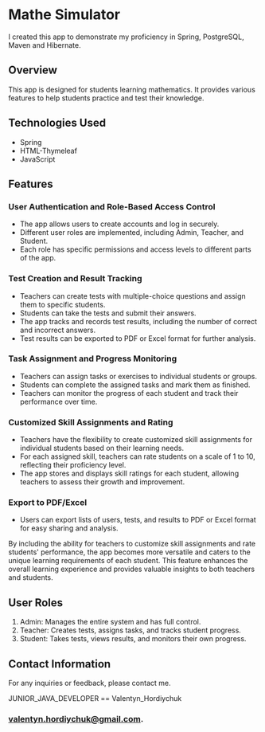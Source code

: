 # Mathe Simulator
I created this app to demonstrate my proficiency in Spring, PostgreSQL, Maven and Hibernate.

## Overview
This app is designed for students learning mathematics. 
It provides various features to help students practice and test their knowledge.

## Technologies Used
- Spring
- HTML-Thymeleaf
- JavaScript

## Features
### User Authentication and Role-Based Access Control
- The app allows users to create accounts and log in securely.
- Different user roles are implemented, including Admin, Teacher, and Student.
- Each role has specific permissions and access levels to different parts of the app.

### Test Creation and Result Tracking
- Teachers can create tests with multiple-choice questions and assign them to specific students.
- Students can take the tests and submit their answers.
- The app tracks and records test results, including the number of correct and incorrect answers.
- Test results can be exported to PDF or Excel format for further analysis.

### Task Assignment and Progress Monitoring
- Teachers can assign tasks or exercises to individual students or groups.
- Students can complete the assigned tasks and mark them as finished.
- Teachers can monitor the progress of each student and track their performance over time.

### Customized Skill Assignments and Rating
- Teachers have the flexibility to create customized skill assignments for individual students based on their learning needs.
- For each assigned skill, teachers can rate students on a scale of 1 to 10, reflecting their proficiency level.
- The app stores and displays skill ratings for each student, allowing teachers to assess their growth and improvement.

### Export to PDF/Excel
- Users can export lists of users, tests, and results to PDF or Excel format for easy sharing and analysis.

By including the ability for teachers to customize skill assignments and rate students' performance, the app becomes more versatile and caters to the unique learning requirements of each student. This feature enhances the overall learning experience and provides valuable insights to both teachers and students.

## User Roles
1. Admin: Manages the entire system and has full control.
2. Teacher: Creates tests, assigns tasks, and tracks student progress.
3. Student: Takes tests, views results, and monitors their own progress.

## Contact Information
For any inquiries or feedback, please contact me.

JUNIOR_JAVA_DEVELOPER == Valentyn_Hordiychuk
### valentyn.hordiychuk@gmail.com.
